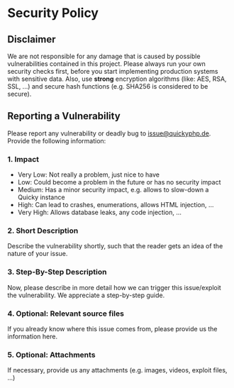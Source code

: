 # Security Policy

## Disclaimer

We are not responsible for any damage that is caused by possible vulnerabilities contained in this project. Please always run your own security checks first, before
you start implementing production systems with sensitive data. Also, use **strong** encryption algorithms (like: AES, RSA, SSL, ...) and secure hash functions
(e.g. SHA256 is considered to be secure).

## Reporting a Vulnerability

Please report any vulnerability or deadly bug to issue@quickyphp.de.  
Provide the following information:
### 1. Impact
- Very Low: Not really a problem, just nice to have
- Low: Could become a problem in the future or has no security impact
- Medium: Has a minor security impact, e.g. allows to slow-down a Quicky instance
- High: Can lead to crashes, enumerations, allows HTML injection, ...
- Very High: Allows database leaks, any code injection, ...

### 2. Short Description
Describe the vulnerability shortly, such that the reader gets an idea of the nature of your issue.

### 3. Step-By-Step Description
Now, please describe in more detail how we can trigger this issue/exploit the vulnerability. We appreciate a step-by-step guide.

### 4. Optional: Relevant source files
If you already know where this issue comes from, please provide us the information here.

### 5. Optional: Attachments
If necessary, provide us any attachments (e.g. images, videos, exploit files, ...)
